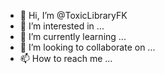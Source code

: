 - 👋 Hi, I’m @ToxicLibraryFK
- 👀 I’m interested in ...
- 🌱 I’m currently learning ...
- 💞️ I’m looking to collaborate on ...
- 📫 How to reach me ...

<!---
ToxicLibraryFK/ToxicLibraryFK is a ✨ special ✨ repository because its `README.md` (this file) appears on your GitHub profile.
You can click the Preview link to take a look at your changes.
--->

